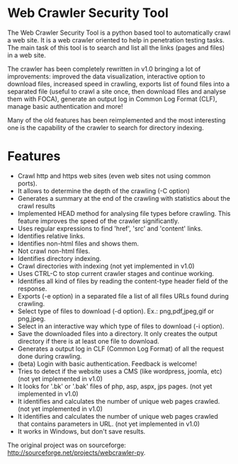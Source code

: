 Web Crawler Security Tool
=========================

The Web Crawler Security Tool is a python based tool to automatically crawl a web site. It is a web crawler oriented to help in penetration testing tasks. The main task of this tool is to search and list all the links (pages and files) in a web site. 

The crawler has been completely rewritten in v1.0 bringing a lot of improvements: improved the data visualization, interactive option to download files, increased speed in crawling, exports list of found files into a separated file (useful to crawl a site once, then download files and analyse them with FOCA), generate an output log in Common Log Format (CLF), manage basic authentication and more! 

Many of the old features has been reimplemented and the most interesting one is the capability of the crawler to search for directory indexing.

Features
========
* Crawl http and https web sites (even web sites not using common ports).
* It allows to determine the depth of the crawling (-C <depth> option)
* Generates a summary at the end of the crawling with statistics about the crawl results
* Implemented HEAD method for analysing file types before crawling. This feature improves the speed of the crawler significantly.
* Uses regular expressions to find 'href', 'src' and 'content' links.
* Identifies relative links.
* Identifies non-html files and shows them.
* Not crawl non-html files.
* Identifies directory indexing.
* Crawl directories with indexing (not yet implemented in v1.0)
* Uses CTRL-C to stop current crawler stages and continue working.
* Identifies all kind of files by reading the content-type header field of the response.
* Exports (-e option) in a separated file a list of all files URLs found during crawling.
* Select type of files to download (-d option). Ex.: png,pdf,jpeg,gif or png,jpeg.
* Select in an interactive way which type of files to download (-i option).
* Save the downloaded files into a directory. It only creates the output directory if there is at least one file to download.
* Generates a output log in CLF (Common Log Format) of all the request done during crawling.
* (beta) Login with basic authentication. Feedback is welcome!
* Tries to detect if the website uses a CMS (like wordpress, joomla, etc) (not yet implemented in v1.0)
* It looks for '.bk' or '.bak' files of php, asp, aspx, jps pages. (not yet implemented in v1.0)
* It identifies and calculates the number of unique web pages crawled. (not yet implemented in v1.0)
* It identifies and calculates the number of unique web pages crawled that contains parameters in URL. (not yet implemented in v1.0)
* It works in Windows, but don't save results.


The original project was on sourceforge: http://sourceforge.net/projects/webcrawler-py.
